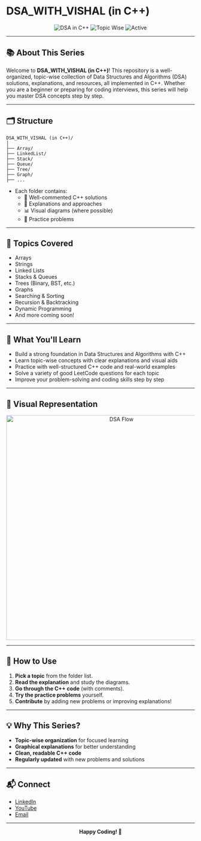# DSA_WITH_VISHAL (in C++)

<p align="center">
  <img src="https://img.shields.io/badge/DSA-C%2B%2B-blue?style=for-the-badge&logo=c%2B%2B" alt="DSA in C++">
  <img src="https://img.shields.io/badge/Topic%20Wise-DSA-green?style=for-the-badge" alt="Topic Wise">
  <img src="https://img.shields.io/badge/Status-Active-brightgreen?style=for-the-badge" alt="Active">
</p>

---

## 📚 About This Series

Welcome to **DSA_WITH_VISHAL (in C++)**! This repository is a well-organized, topic-wise collection of Data Structures and Algorithms (DSA) solutions, explanations, and resources, all implemented in C++. Whether you are a beginner or preparing for coding interviews, this series will help you master DSA concepts step by step.

---

## 🗂️ Structure

```
DSA_WITH_VISHAL (in C++)/
│
├── Array/
├── LinkedList/
├── Stack/
├── Queue/
├── Tree/
├── Graph/
├── ...
```
- Each folder contains:
  - 📄 Well-commented C++ solutions
  - 📝 Explanations and approaches
  - 📊 Visual diagrams (where possible)
  - 🧩 Practice problems

---

## 🚀 Topics Covered

- Arrays
- Strings
- Linked Lists
- Stacks & Queues
- Trees (Binary, BST, etc.)
- Graphs
- Searching & Sorting
- Recursion & Backtracking
- Dynamic Programming
- And more coming soon!

---

## 🎯 What You'll Learn

- Build a strong foundation in Data Structures and Algorithms with C++
- Learn topic-wise concepts with clear explanations and visual aids
- Practice with well-structured C++ code and real-world examples
- Solve a variety of good LeetCode questions for each topic
- Improve your problem-solving and coding skills step by step

---

## 🎨 Visual Representation

<p align="center">
  <img src="https://raw.githubusercontent.com/VishalDSA/DSA_WITH_VISHAL/main/assets/dsa_flow.png" alt="DSA Flow" width="600">
</p>

---

## 📝 How to Use

1. **Pick a topic** from the folder list.
2. **Read the explanation** and study the diagrams.
3. **Go through the C++ code** (with comments).
4. **Try the practice problems** yourself.
5. **Contribute** by adding new problems or improving explanations!

---

## 💡 Why This Series?

- **Topic-wise organization** for focused learning
- **Graphical explanations** for better understanding
- **Clean, readable C++ code**
- **Regularly updated** with new problems and solutions

---

## 📬 Connect

- [LinkedIn](https://www.linkedin.com/in/vishal-dsa)
- [YouTube](https://www.youtube.com/@VishalDSA)
- [Email](mailto:vishal.dsa@example.com)

---

<p align="center">
  <b>Happy Coding! 🚀</b>
</p>
